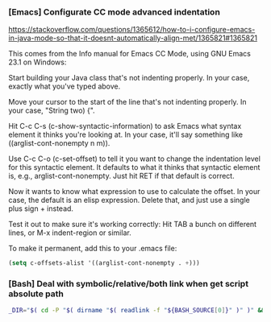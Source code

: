 ### [Emacs] Configurate CC mode advanced indentation

https://stackoverflow.com/questions/1365612/how-to-i-configure-emacs-in-java-mode-so-that-it-doesnt-automatically-align-met/1365821#1365821

This comes from the Info manual for Emacs CC Mode, using GNU Emacs 23.1 on Windows:

Start building your Java class that's not indenting properly. In your case, exactly what you've typed above.

Move your cursor to the start of the line that's not indenting properly. In your case, "String two) {".

Hit C-c C-s (c-show-syntactic-information) to ask Emacs what syntax element it thinks you're looking at. In your case, it'll say something like ((arglist-cont-nonempty n m)).

Use C-c C-o (c-set-offset) to tell it you want to change the indentation level for this syntactic element.
It defaults to what it thinks that syntactic element is, e.g., arglist-cont-nonempty. Just hit RET if that default is correct.

Now it wants to know what expression to use to calculate the offset. In your case, the default is an elisp expression. Delete that, and just use a single plus sign + instead.

Test it out to make sure it's working correctly: Hit TAB a bunch on different lines, or M-x indent-region or similar.

To make it permanent, add this to your .emacs file:
```lisp
(setq c-offsets-alist '((arglist-cont-nonempty . +)))
```

### [Bash] Deal with symbolic/relative/both link when get script absolute path

```bash
_DIR="$( cd -P "$( dirname "$( readlink -f "${BASH_SOURCE[0]}" )" )" && pwd )"
```
